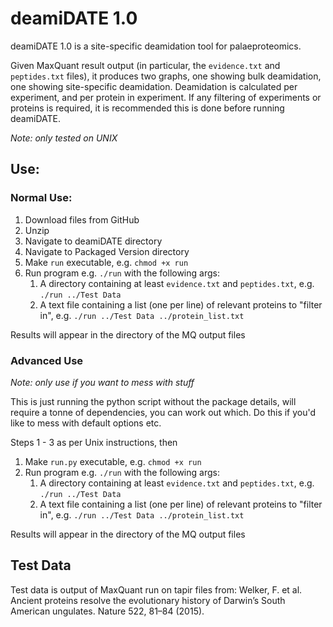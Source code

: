 # deamiDATE 1.0

deamiDATE 1.0 is a site-specific deamidation tool for palaeproteomics.

Given MaxQuant result output (in particular, the `evidence.txt` and `peptides.txt` files), it produces two graphs, one showing bulk deamidation, one showing site-specific deamidation.
Deamidation is calculated per experiment, and per protein in experiment. If any filtering of experiments or proteins is required, it is recommended this is done before running deamiDATE.

*Note: only tested on UNIX* 

## Use:

### Normal Use:
1. Download files from GitHub
2. Unzip
3. Navigate to deamiDATE directory
4. Navigate to Packaged Version directory
5. Make `run` executable, e.g. `chmod +x run`
6. Run program e.g. `./run` with the following args:
	1. A directory containing at least `evidence.txt` and `peptides.txt`, e.g. `./run ../Test Data`
	2. A text file containing a list (one per line) of relevant proteins to "filter in", e.g. `./run ../Test Data ../protein_list.txt`

Results will appear in the directory of the MQ output files


### Advanced Use

*Note: only use if you want to mess with stuff*

This is just running the python script without the package details, will require a tonne of dependencies, you can work out which. 
Do this if you'd like to mess with default options etc.

Steps 1 - 3 as per Unix instructions, then

1. Make `run.py` executable, e.g. `chmod +x run`
2. Run program e.g. `./run` with the following args:
	1. A directory containing at least `evidence.txt` and `peptides.txt`, e.g. `./run ../Test Data`
	2. A text file containing a list (one per line) of relevant proteins to "filter in", e.g. `./run ../Test Data ../protein_list.txt`
 
Results will appear in the directory of the MQ output files


## Test Data

Test data is output of MaxQuant run on tapir files from:
Welker, F. et al. Ancient proteins resolve the evolutionary history of Darwin’s South American ungulates. Nature 522, 81–84 (2015).
